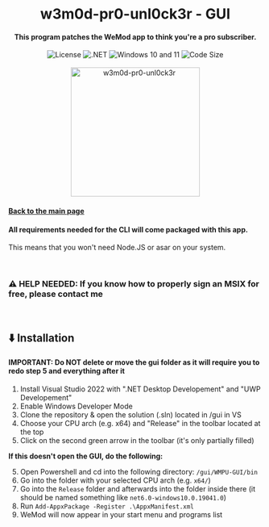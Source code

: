 <div align="center">
  <h1>w3m0d-pr0-unl0ck3r - GUI</h1>
  <h4>This program patches the WeMod app to think you're a pro subscriber.</h4>
  <!-- <img src="https://img.shields.io/github/downloads/delabarra/w3m0d-pr0-unl0ck3r/total" alt="Downloads on GitHub"> 
  <img src="https://img.shields.io/github/v/release/delabarra/w3m0d-pr0-unl0ck3r.svg" alt="Latest version"> -->
  <img src="https://img.shields.io/github/license/delabarra/w3m0d-pr0-unl0ck3r
" alt="License">
  <img src="https://img.shields.io/badge/.NET-512BD4?logo=dotnet" alt=".NET">
  <img src="https://img.shields.io/badge/Windows-10+11-0078D4?logo=windows-11" alt="Windows 10 and 11">
  <img src="https://img.shields.io/github/languages/code-size/delabarra/w3m0d-pr0-unl0ck3r?color=yellow" alt="Code Size"><br/><br/>
  <img width="256" src="https://user-images.githubusercontent.com/110846042/204567385-4df3007c-7a63-40fd-9feb-f9f36aa43030.png" alt="w3m0d-pr0-unl0ck3r">
</div>

#### [Back to the main page](../README.md)

#### All requirements needed for the CLI will come packaged with this app.
This means that you won't need Node.JS or asar on your system.

<br/>

### ⚠️ HELP NEEDED: If you know how to properly sign an MSIX for free, please contact me

<br/>

## ⬇️ Installation
#### IMPORTANT: Do **NOT** delete or move the gui folder as it will require you to redo step 5 and everything after it

1. Install Visual Studio 2022 with ".NET Desktop Developement" and "UWP Developement"
2. Enable Windows Developer Mode
3. Clone the repository & open the solution (.sln) located in /gui in VS
4. Choose your CPU arch (e.g. x64) and "Release" in the toolbar located at the top
5. Click on the second green arrow in the toolbar (it's only partially filled)

**If this doesn't open the GUI, do the following:**

5. Open Powershell and cd into the following directory: ```/gui/WMPU-GUI/bin```
6. Go into the folder with your selected CPU arch (e.g. ```x64/```)
7. Go into the ```Release``` folder and afterwards into the folder inside there (it should be named something like ```net6.0-windows10.0.19041.0```)
8. Run ```Add-AppxPackage -Register .\AppxManifest.xml```
9. WeMod will now appear in your start menu and programs list


<br/>
